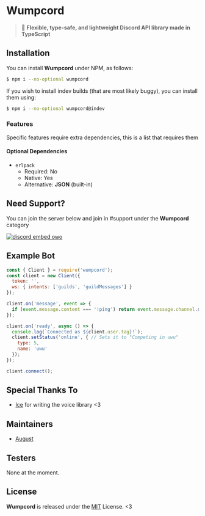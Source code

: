 # Wumpcord
> :rowboat: **Flexible, type-safe, and lightweight Discord API library made in TypeScript**

## Installation
You can install **Wumpcord** under NPM, as follows:

```sh
$ npm i --no-optional wumpcord
```

If you wish to install indev builds (that are most likely buggy), you can install them using:

```sh
$ npm i --no-optional wumpcord@indev
```

### Features
Specific features require extra dependencies, this is a list that requires them

#### Optional Dependencies
- `erlpack`
  - Required: No
  - Native: Yes
  - Alternative: **JSON** (built-in)

## Need Support?
You can join the server below and join in #support under the **Wumpcord** category

[![discord embed owo](https://discord.com/api/v8/guilds/382725233695522816/widget.png?style=banner3)](https://discord.gg/JjHGR6vhcG)

## Example Bot
```js
const { Client } = require('wumpcord');
const client = new Client({
  token: '',
  ws: { intents: ['guilds', 'guildMessages'] }
});

client.on('message', event => {
  if (event.message.content === '!ping') return event.message.channel.send('henlo world');
});

client.on('ready', async () => {
  console.log(`Connected as ${client.user.tag}!`);
  client.setStatus('online', { // Sets it to "Competing in uwu"
    type: 5,
    name: 'uwu'
  });
});

client.connect();
```

## Special Thanks To
- [Ice](https://github.com/IceeMC) for writing the voice library <3

## Maintainers
- [August](https://floofy.dev)

## Testers
None at the moment.

## License
**Wumpcord** is released under the [MIT](/LICENSE) License. <3
